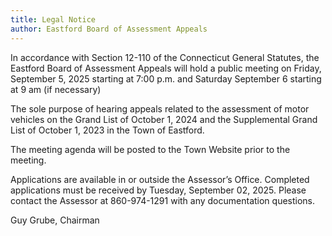 ```yaml
---
title: Legal Notice
author: Eastford Board of Assessment Appeals
---
```


In accordance with Section 12-110 of the Connecticut General Statutes, the Eastford Board of Assessment Appeals will hold a public meeting on Friday, September 5, 2025 starting at 7:00 p.m. and Saturday September 6 starting at 9 am (if necessary) 

The sole purpose of hearing appeals related to the assessment of motor vehicles on the Grand List of October 1, 2024 and the Supplemental Grand List of October 1, 2023 in the Town of Eastford. 

The meeting agenda will be posted to the Town Website prior to the meeting.  

Applications are available in or outside the Assessor’s Office. Completed applications must be received by Tuesday, September 02, 2025. Please contact the Assessor at 860-974-1291 with any documentation questions.
  
Guy Grube, Chairman


